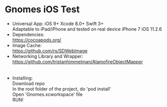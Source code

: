 # Gnomes iOS Test

- Universal App: iOS 9+ Xcode 8.0+ Swift 3+<br />
Adaptable to iPad/iPhone and tested on real device iPhone 7 iOS 11.2.6
- Dependencies: <br/>
https://cocoapods.org/ <br />
- Image Cache: <br />
https://github.com/rs/SDWebImage <br />
- Networking Library and Wrapper: <br />
https://github.com/tristanhimmelman/AlamofireObjectMapper <br /><br /><br />
- Installing: <br/>
Download repo<br/>
In the root folder of the project, do 'pod install'<br/>
Open 'Gnomes.xcworkspace' file<br/>
RUN!<br/>
